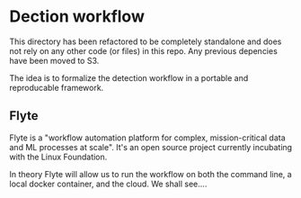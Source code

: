 # Dection workflow
This directory has been refactored to be completely standalone and does not rely on any other code (or files) in this
repo. Any previous depencies have been moved to S3. 

The idea is to formalize the detection workflow in a portable and reproducable framework. 


## Flyte 
Flyte is a "workflow automation platform for complex, mission-critical data and ML processes at scale". It's an open 
source project currently incubating with the Linux Foundation. 

In theory Flyte will allow us to run the workflow on both the command line, a local docker container, and the cloud.
We shall see....